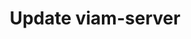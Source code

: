 ---
title: "Update viam-server"
linkTitle: "Update"
weight: 40
simple_list: false
type: docs
draft: false
---